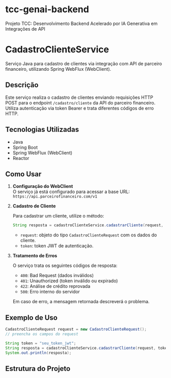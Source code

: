 # tcc-genai-backend
Projeto TCC: Desenvolvimento Backend Acelerado por IA Generativa em Integrações de API

# CadastroClienteService

Serviço Java para cadastro de clientes via integração com API de parceiro financeiro, utilizando Spring WebFlux (WebClient).

## Descrição

Este serviço realiza o cadastro de clientes enviando requisições HTTP POST para o endpoint `/cadastro/cliente` da API do parceiro financeiro. Utiliza autenticação via token Bearer e trata diferentes códigos de erro HTTP.

## Tecnologias Utilizadas

- Java
- Spring Boot
- Spring WebFlux (WebClient)
- Reactor

## Como Usar

1. **Configuração do WebClient**  
   O serviço já está configurado para acessar a base URL:  
   `https://api.parceirofinanceiro.com/v1`

2. **Cadastro de Cliente**

   Para cadastrar um cliente, utilize o método:

   ```java
   String resposta = cadastroClienteService.cadastrarCliente(request, token);
   ```

   - `request`: objeto do tipo `CadastroClienteRequest` com os dados do cliente.
   - `token`: token JWT de autenticação.

3. **Tratamento de Erros**

   O serviço trata os seguintes códigos de resposta:
   - `400`: Bad Request (dados inválidos)
   - `401`: Unauthorized (token inválido ou expirado)
   - `422`: Análise de crédito reprovada
   - `500`: Erro interno do servidor

   Em caso de erro, a mensagem retornada descreverá o problema.

## Exemplo de Uso

```java
CadastroClienteRequest request = new CadastroClienteRequest();
// preencha os campos do request

String token = "seu_token_jwt";
String resposta = cadastroClienteService.cadastrarCliente(request, token);
System.out.println(resposta);
```

## Estrutura do Projeto